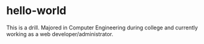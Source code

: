 # hello-world
This is a drill.
Majored in Computer Engineering during college and currently working as a web developer/administrator.
